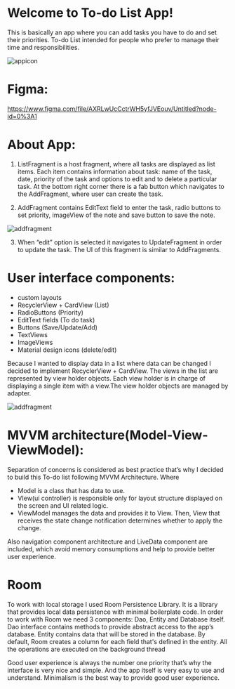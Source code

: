 # Welcome to To-do List App!

This is basically an app where you can add tasks you have to do and set their priorities.
To-do List intended for people who prefer to manage their time and responsibilities.

![appicon](https://i.imgur.com/PCGB1HS.png)

# Figma:
  https://www.figma.com/file/AXRLwUcCctrWH5yfJVEouv/Untitled?node-id=0%3A1
# About App:

1) ListFragment is a host fragment, where all tasks are displayed as list items. Each item contains information about task: name of the task, date, priority of the task and options to edit and to delete a particular task. At the bottom right corner there is a fab button which navigates to the AddFragment, where user can create the task.

2) AddFragment contains EditText field to enter the task, radio buttons to set priority, imageView of the note and save button to save the note.

![addfragment](https://i.imgur.com/AZFn2vm.png)

3) When “edit” option is selected it navigates to UpdateFragment in order to update the task. The UI of this fragment is similar to AddFragments.

# User interface components:
- custom layouts
- RecyclerView + CardView (List)
- RadioButtons (Priority)
- EditText fields (To do task)
- Buttons (Save/Update/Add)
- TextViews
- ImageViews
- Material design icons (delete/edit)

Because I wanted to display data in a list where data can be changed I decided to implement RecyclerView + CardView. The views in the list are represented by view holder objects. Each view holder is in charge of displaying a single item with a view.The view holder objects are managed by adapter.

![addfragment](https://i.imgur.com/Im7Bd7L.png)

# MVVM architecture(Model-View-ViewModel):
 Separation of concerns is considered as best practice that’s why I decided to build this To-do list following MVVM Architecture.
Where
- Model is a class that has data to use.
- VIew(ui controller) is responsible only for layout structure displayed on the screen and UI related logic.
- ViewModel manages the data and provides it to View. Then, View that receives the state change notification determines whether to apply the change.

Also navigation component architecture and LiveData component  are included, which avoid memory consumptions and help to provide better user experience.

# Room
To work with local storage I used Room Persistence Library. It is a library that provides local data persistence with minimal boilerplate code. In order to work with Room we need 3 components: Dao, Entity and Database itself.
Dao interface contains methods to provide abstract access to the app’s database.
Entity contains data that will be stored in the database. By default, Room creates a column for each field that's defined in the entity.
All the operations are executed on the background thread

Good user experience is always the number one priority that’s why the interface is very nice and simple. And the app itself is very easy to use and understand. Minimalism is the best way to provide good user experience.
